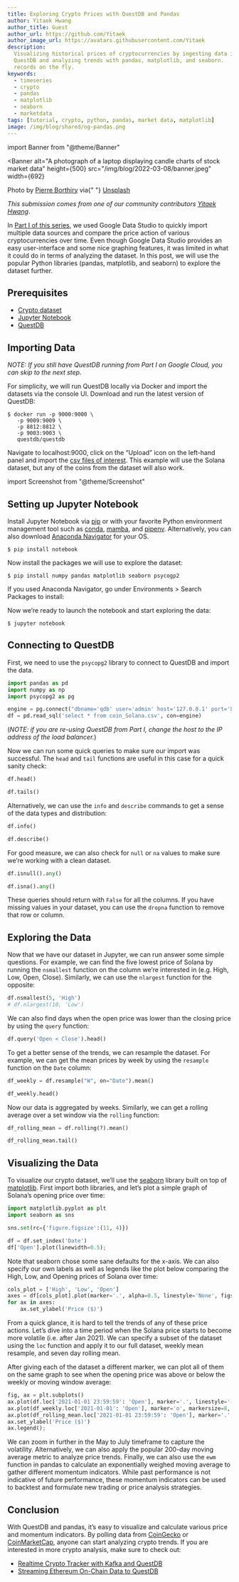 ```yaml
---
title: Exploring Crypto Prices with QuestDB and Pandas
author: Yitaek Hwang
author_title: Guest
author_url: https://github.com/Yitaek
author_image_url: https://avatars.githubusercontent.com/Yitaek
description:
  Visualizing historical prices of cryptocurrencies by ingesting data into
  QuestDB and analyzing trends with pandas, matplotlib, and seaborn.
  records on the fly.
keywords:
  - timeseries
  - crypto
  - pandas
  - matplotlib
  - seaborn
  - marketdata
tags: [tutorial, crypto, python, pandas, market data, matplotlib]
image: /img/blog/shared/og-pandas.png
---
```


import Banner from "@theme/Banner"

<Banner
  alt="A photograph of a laptop displaying candle charts of stock market data"
  height={500}
  src="/img/blog/2022-03-08/banner.jpeg"
  width={692}
>
  Photo by <a href="https://unsplash.com/@peiobty">Pierre Borthiry</a> via{" "}
  <a href="https://unsplash.com">Unsplash</a>
</Banner>

_This submission comes from one of our community contributors
[Yitaek Hwang](https://yitaek.medium.com/)_.

In [Part I of this series](/blog/2022/02/10/questdb-google-data-studio), we
used Google Data Studio to quickly import multiple data sources and compare the
price action of various cryptocurrencies over time. Even though Google Data
Studio provides an easy user-interface and some nice graphing features, it was
limited in what it could do in terms of analyzing the dataset. In this post, we
will use the popular Python libraries (pandas, matplotlib, and seaborn) to
explore the dataset further.

## Prerequisites

- [Crypto dataset](https://www.kaggle.com/sudalairajkumar/cryptocurrencypricehistory)
- [Jupyter Notebook](https://jupyter.org/)
- [QuestDB](https://questdb.io/)

## Importing Data

_NOTE: If you still have QuestDB running from Part I on Google Cloud, you can
skip to the next step._

For simplicity, we will run QuestDB locally via Docker and import the datasets
via the console UI. Download and run the latest version of QuestDB:

```
$ docker run -p 9000:9000 \
   -p 9009:9009 \
   -p 8812:8812 \
   -p 9003:9003 \
   questdb/questdb
```

Navigate to localhost:9000, click on the “Upload” icon on the left-hand panel
and import the
[csv files of interest](https://www.kaggle.com/sudalairajkumar/cryptocurrencypricehistory).
This example will use the Solana dataset, but any of the coins from the dataset
will also work.

import Screenshot from "@theme/Screenshot"

<Screenshot
  alt="Import CSV section of QuestDB Web Console"
  height={281}
  src="/img/blog/2022-03-08/import.png"
  width={692}
/>

## Setting up Jupyter Notebook

Install Jupyter Notebook via [pip](https://jupyter.org/install) or with your
favorite Python environment management tool such as
[conda](https://docs.conda.io/), [mamba](https://mamba.readthedocs.io/), and
[pipenv](https://pipenv.pypa.io/). Alternatively, you can also download
[Anaconda Navigator](https://www.anaconda.com/products/individual) for your OS.

```
$ pip install notebook
```

Now install the packages we will use to explore the dataset:

```
$ pip install numpy pandas matplotlib seaborn psycogp2
```

If you used Anaconda Navigator, go under Environments > Search Packages to
install:

<Screenshot
  alt="A screenshot of Anaconda Navigator"
  height={446}
  src="/img/blog/2022-03-08/anaconda_navigator.png"
  width={692}
/>

Now we’re ready to launch the notebook and start exploring the data:

```
$ jupyter notebook
```

## Connecting to QuestDB

First, we need to use the `psycopg2` library to connect to QuestDB and import
the data.

```python
import pandas as pd
import numpy as np
import psycopg2 as pg

engine = pg.connect("dbname='qdb' user='admin' host='127.0.0.1' port='8812' password='quest'")
df = pd.read_sql('select * from coin_Solana.csv', con=engine)
```

(_NOTE: if you are re-using QuestDB from Part I, change the host to the IP
address of the load balancer._)

Now we can run some quick queries to make sure our import was successful. The
`head` and `tail` functions are useful in this case for a quick sanity check:

```python
df.head()

df.tails()
```

<Screenshot
  alt="A screenshot showing head and tail functions in Jupyter Notebook"
  height={305}
  src="/img/blog/2022-03-08/head_and_tail.png"
  width={692}
/>

Alternatively, we can use the `info` and `describe` commands to get a sense of
the data types and distribution:

```python
df.info()
```

<Screenshot
  alt="A screenshot showing an info function in Jupyter Notebook"
  height={231}
  src="/img/blog/2022-03-08/info.png"
  width={692}
/>

```python
df.describe()
```

<Screenshot
  alt="A screenshot showing head a describe function in Jupyter Notebook"
  height={206}
  src="/img/blog/2022-03-08/describe.png"
  width={692}
/>

For good measure, we can also check for `null` or `na` values to make sure we’re
working with a clean dataset.

```python
df.isnull().any()

df.isna().any()
```

These queries should return with `False` for all the columns. If you have
missing values in your dataset, you can use the `dropna` function to remove that
row or column.

## Exploring the Data

Now that we have our dataset in Jupyter, we can run answer some simple
questions. For example, we can find the five lowest price of Solana by running
the `nsmallest` function on the column we’re interested in (e.g. High, Low,
Open, Close). Similarly, we can use the `nlargest` function for the opposite:

```python
df.nsmallest(5, 'High')
# df.nlargest(10, 'Low')
```

<Screenshot
  alt="A screenshot showing nlargest function in Jupyter Notebook"
  height={165}
  src="/img/blog/2022-03-08/nlargest.png"
  width={692}
/>

We can also find days when the open price was lower than the closing price by
using the `query` function:

```python
df.query('Open < Close').head()
```

<Screenshot
  alt="A screenshot showing query function in Jupyter Notebook"
  height={151}
  src="/img/blog/2022-03-08/query.png"
  width={692}
/>

To get a better sense of the trends, we can resample the dataset. For example,
we can get the mean prices by week by using the `resample` function on the
`Date` column:

```python
df_weekly = df.resample("W", on="Date").mean()

df_weekly.head()
```

<Screenshot
  alt="A screenshot showing resample function on date in Jupyter Notebook"
  height={196}
  src="/img/blog/2022-03-08/resample_on_date.png"
  width={692}
/>

Now our data is aggregated by weeks. Similarly, we can get a rolling average
over a set window via the `rolling` function:

```python
df_rolling_mean = df.rolling(?).mean()

df_rolling_mean.tail()
```

<Screenshot
  alt="A screenshot showing rolling function in Jupyter Notebook"
  height={177}
  src="/img/blog/2022-03-08/rolling.png"
  width={692}
/>

## Visualizing the Data

To visualize our crypto dataset, we’ll use the
[seaborn](https://seaborn.pydata.org/) library built on top of
[matplotlib](https://matplotlib.org/). First import both libraries, and let’s
plot a simple graph of Solana’s opening price over time:

```python
import matplotlib.pyplot as plt
import seaborn as sns
```

```python
sns.set(rc={'figure.figsize':(11, 4)})

df = df.set_index('Date')
df['Open'].plot(linewidth=0.5);
```

<Screenshot
  alt="A screenshot showing price over time plot"
  height={281}
  src="/img/blog/2022-03-08/price_over_time.png"
  width={692}
/>

Note that seaborn chose some sane defaults for the x-axis. We can also specify
our own labels as well as legends like the plot below comparing the High, Low,
and Opening prices of Solana over time:

```python
cols_plot = ['High', 'Low', 'Open']
axes = df[cols_plot].plot(marker='.', alpha=0.5, linestyle='None', figsize=(11, 9), subplots=True)
for ax in axes:
    ax.set_ylabel('Price ($)')
```

<Screenshot
  alt="A screenshot showing high, low and open price plots"
  height={423}
  src="/img/blog/2022-03-08/high_low_open.png"
  width={692}
/>

From a quick glance, it is hard to tell the trends of any of these price
actions. Let’s dive into a time period when the Solana price starts to become
more volatile (i.e. after Jan 2021). We can specify a subset of the dataset
using the `loc` function and apply it to our full dataset, weekly mean resample,
and seven day rolling mean.

After giving each of the dataset a different marker, we can plot all of them on
the same graph to see when the opening price was above or below the weekly or
moving window average:

```python
fig, ax = plt.subplots()
ax.plot(df.loc['2021-01-01 23:59:59': 'Open'], marker='.', linestyle='-', linewidth=0.5, label='Daily')
ax.plot(df_weekly.loc['2021-01-01': 'Open'], marker='o', markersize=8, linestyle='-', label='Weekly Mean Resample')
ax.plot(df_rolling_mean.loc['2021-01-01 23:59:59': 'Open'], marker='.', linestyle='-', label='7-d Rolling Mean')
ax.set_ylabel('Price ($)')
ax.legend();
```

<Screenshot
  alt="A screenshot showing moving window average plot"
  height={259}
  src="/img/blog/2022-03-08/moving_window_average.png"
  width={692}
/>

We can zoom in further in the May to July timeframe to capture the volatility.
Alternatively, we can also apply the popular 200-day moving average metric to
analyze price trends. Finally, we can also use the `ewm` function in pandas to
calculate an exponentially weighed moving average to gather different momentum
indicators. While past performance is not indicative of future performance,
these momentum indicators can be used to backtest and formulate new trading or
price analysis strategies.

## Conclusion

With QuestDB and pandas, it’s easy to visualize and calculate various price and
momentum indicators. By polling data from
[CoinGecko](https://www.coingecko.com/) or
[CoinMarketCap](https://coinmarketcap.com/), anyone can start analyzing crypto
trends. If you are interested in more crypto analysis, make sure to check out:

- [Realtime Crypto Tracker with Kafka and QuestDB](https://medium.com/swlh/realtime-crypto-tracker-with-kafka-and-questdb-b33b19048fc2)
- [Streaming Ethereum On-Chain Data to QuestDB](https://medium.com/geekculture/streaming-ethereum-on-chain-data-to-questdb-ea6b51d990ab)
